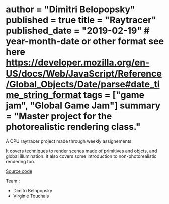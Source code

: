 author = "Dimitri Belopopsky"
published = true
title = "Raytracer"
published_date = "2019-02-19" # year-month-date or other format see here https://developer.mozilla.org/en-US/docs/Web/JavaScript/Reference/Global_Objects/Date/parse#date_time_string_format
tags = ["game jam", "Global Game Jam"]
summary = "Master project for the photorealistic rendering class."
=========

A CPU raytracer project made through weekly assignements.

It covers techniques to render scenes made of primitives and objcts, and global illumination.
It also covers some introduction to non-photorealistic rendering too.

[Source code](https://github.com/ShadowMitia/raytracer-upsud)

Team :
- Dimitri Belopopsky
- Virginie Touchais 

